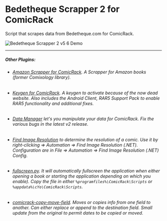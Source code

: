 # Bedetheque Scrapper 2 for ComicRack
Script that scrapes data from Bedetheque.com for ComicRack.

![Bedetheque Scrapper 2 v5 6 Demo](https://user-images.githubusercontent.com/11904426/115951797-b56dbf80-a4b0-11eb-821b-6e97ca2cfca1.gif)

----

##### Other Plugins: 
- ###### [Amazon Scrapper for ComicRack](https://github.com/maforget/ComicRack_AmazonScrapper). A Scrapper for Amazon books (former Comixology library).
- ###### [Keygen for ComicRack](https://github.com/maforget/ComicRackKeygen). A keygen to activate because of the now dead website. Also includes the Android Client, RAR5 Support Pack to enable RAR5 functionality and additional fixes.
- ###### [Data Manager](https://github.com/maforget/CRDataManager) let's you manipulate your data for ComicRack. Fix the various bugs in the latest v2 release.
- ###### [Find Image Resolution](https://github.com/maforget/ComicRack_FindImageResolution) to determine the resolution of a comic. Use it by right-clicking => Automation => Find Image Resolution (.NET). Configuration are in File => Automation => Find Image Resolution (.NET) Config.
- ###### [fullscreen.py](https://gist.githubusercontent.com/maforget/186a99205140acd3f7d3328ad1466e62/raw/8c7c0ecab28fb9a6037adbe19ff553e3597cccd6/fullscreen.py). It will automatically fullscreen the application when either opening a book or starting the application depending on which you enable). Copy the file in either `%programfiles%\ComicRack\Scripts` or `%appdata%\cYo\ComicRack\Scripts`.
- ###### [comicrack-copy-move-field](https://github.com/maforget/comicrack-copy-move-field). Moves or copies info from one field to another. Can either replace or append to the destination field. Small update from the original to permit dates to be copied or moved.
